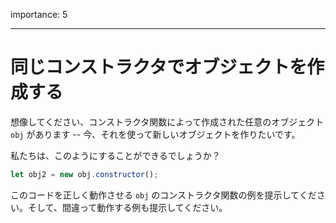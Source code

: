 importance: 5

---

# 同じコンストラクタでオブジェクトを作成する

想像してください、コンストラクタ関数によって作成された任意のオブジェクト `obj` があります -- 今、それを使って新しいオブジェクトを作りたいです。

私たちは、このようにすることができるでしょうか？

```js
let obj2 = new obj.constructor();
```

このコードを正しく動作させる `obj` のコンストラクタ関数の例を提示してください。そして、間違って動作する例も提示してください。
